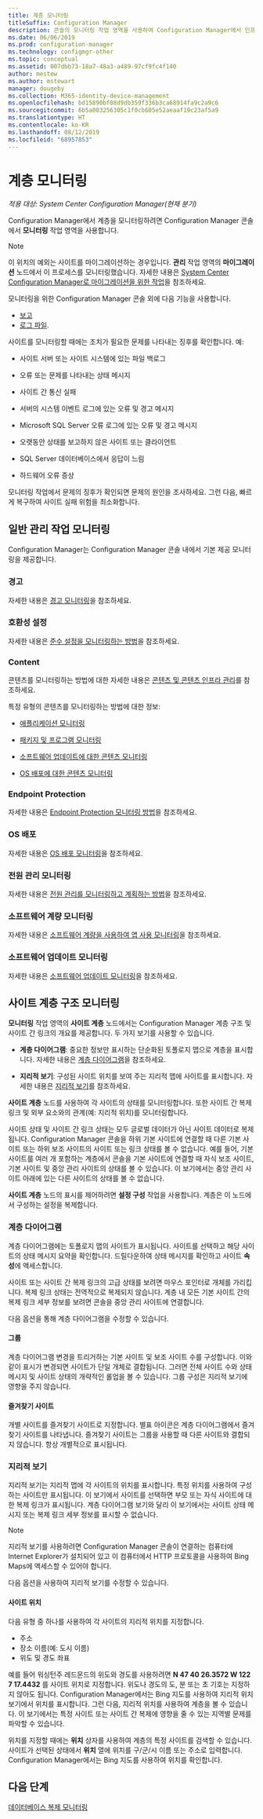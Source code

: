 ```yaml
---
title: 계층 모니터링
titleSuffix: Configuration Manager
description: 콘솔의 모니터링 작업 영역을 사용하여 Configuration Manager에서 인프라를 모니터링하는 방법을 알아봅니다.
ms.date: 06/06/2019
ms.prod: configuration-manager
ms.technology: configmgr-other
ms.topic: conceptual
ms.assetid: 007dbb73-18a7-48a3-a489-97cf9fc4f140
author: mestew
ms.author: mstewart
manager: dougeby
ms.collection: M365-identity-device-management
ms.openlocfilehash: bd15890bf08d9db359f336b3ca68914fa9c2a9c6
ms.sourcegitcommit: 6b5a003256305c1f0cb605e52aeaaf19c23af5a9
ms.translationtype: HT
ms.contentlocale: ko-KR
ms.lasthandoff: 08/12/2019
ms.locfileid: "68957853"
---
```

# <a name="monitor-the-hierarchy"></a>계층 모니터링

*적용 대상: System Center Configuration Manager(현재 분기)*

Configuration Manager에서 계층을 모니터링하려면 Configuration Manager 콘솔에서 **모니터링** 작업 영역을 사용합니다.  

> [!NOTE]  
> 이 위치의 예외는 사이트를 마이그레이션하는 경우입니다. **관리** 작업 영역의 **마이그레이션** 노드에서 이 프로세스를 모니터링했습니다. 자세한 내용은 [System Center Configuration Manager로 마이그레이션을 위한 작업](/sccm/core/migration/operations-for-migration)을 참조하세요.  

모니터링을 위한 Configuration Manager 콘솔 외에 다음 기능을 사용합니다.

- [보고](/sccm/core/servers/manage/reporting)
- [로그 파일](/sccm/core/plan-design/hierarchy/log-files).  

사이트를 모니터링할 때에는 조치가 필요한 문제를 나타내는 징후를 확인합니다. 예:  

- 사이트 서버 또는 사이트 시스템에 있는 파일 백로그  

- 오류 또는 문제를 나타내는 상태 메시지  

- 사이트 간 통신 실패  

- 서버의 시스템 이벤트 로그에 있는 오류 및 경고 메시지  

- Microsoft SQL Server 오류 로그에 있는 오류 및 경고 메시지  

- 오랫동안 상태를 보고하지 않은 사이트 또는 클라이언트  

- SQL Server 데이터베이스에서 응답이 느림  

- 하드웨어 오류 증상  

모니터링 작업에서 문제의 징후가 확인되면 문제의 원인을 조사하세요. 그런 다음, 빠르게 복구하여 사이트 실패 위험을 최소화합니다.  


## <a name="BKMK_MonintorMgmtTasks"></a> 일반 관리 작업 모니터링

Configuration Manager는 Configuration Manager 콘솔 내에서 기본 제공 모니터링을 제공합니다.

### <a name="alerts"></a>경고

자세한 내용은 [경고 모니터링](/sccm/core/servers/manage/use-alerts-and-the-status-system#BKMK_MonitorAlerts)을 참조하세요.  

### <a name="compliance-settings"></a>호환성 설정

자세한 내용은 [준수 설정을 모니터링하는 방법](/sccm/compliance/deploy-use/monitor-compliance-settings)을 참조하세요.

### <a name="content"></a>Content

콘텐츠를 모니터링하는 방법에 대한 자세한 내용은 [콘텐츠 및 콘텐츠 인프라 관리](/sccm/core/servers/deploy/configure/manage-content-and-content-infrastructure)를 참조하세요.  

특정 유형의 콘텐츠를 모니터링하는 방법에 대한 정보:

- [애플리케이션 모니터링](/sccm/apps/deploy-use/monitor-applications-from-the-console)

- [패키지 및 프로그램 모니터링](/sccm/apps/deploy-use/packages-and-programs#monitor-packages-and-programs)  

- [소프트웨어 업데이트에 대한 콘텐츠 모니터링](/sccm/sum/deploy-use/monitor-software-updates#BKMK_MonitorContent)

- [OS 배포에 대한 콘텐츠 모니터링](/sccm/osd/deploy-use/monitor-operating-system-deployments#BKMK_MonitorContent)

### <a name="endpoint-protection"></a>Endpoint Protection

자세한 내용은 [Endpoint Protection 모니터링 방법](/sccm/protect/deploy-use/monitor-endpoint-protection)을 참조하세요.  

### <a name="os-deployment"></a>OS 배포

자세한 내용은 [OS 배포 모니터링](/sccm/osd/deploy-use/monitor-operating-system-deployments)을 참조하세요.

### <a name="monitor-power-management"></a>전원 관리 모니터링

자세한 내용은 [전원 관리를 모니터링하고 계획하는 방법](/sccm/core/clients/manage/power/monitor-and-plan-for-power-management)을 참조하세요.  

### <a name="monitor-software-metering"></a>소프트웨어 계량 모니터링

자세한 내용은 [소프트웨어 계량을 사용하여 앱 사용 모니터링](/sccm/apps/deploy-use/monitor-app-usage-with-software-metering)을 참조하세요.  

### <a name="monitor-software-updates"></a>소프트웨어 업데이트 모니터링

자세한 내용은 [소프트웨어 업데이트 모니터링](/sccm/sum/deploy-use/monitor-software-updates)을 참조하세요.  


## <a name="BKMK_SH_Node"></a> 사이트 계층 구조 모니터링

**모니터링** 작업 영역의 **사이트 계층** 노드에서는 Configuration Manager 계층 구조 및 사이트 간 링크의 개요를 제공합니다. 두 가지 보기를 사용할 수 있습니다.  

- **계층 다이어그램**: 중요한 정보만 표시하는 단순화된 토폴로지 맵으로 계층을 표시합니다. 자세한 내용은 [계층 다이어그램](#hierarchy-diagram)을 참조하세요.  

- **지리적 보기**: 구성된 사이트 위치를 보여 주는 지리적 맵에 사이트를 표시합니다. 자세한 내용은 [지리적 보기](#geographical-view)를 참조하세요.  

**사이트 계층** 노드를 사용하여 각 사이트의 상태를 모니터링합니다. 또한 사이트 간 복제 링크 및 외부 요소와의 관계(예: 지리적 위치)를 모니터링합니다.  

사이트 상태 및 사이트 간 링크 상태는 모두 글로벌 데이터가 아닌 사이트 데이터로 복제됩니다. Configuration Manager 콘솔을 하위 기본 사이트에 연결할 때 다른 기본 사이트 또는 하위 보조 사이트의 사이트 또는 링크 상태를 볼 수 없습니다. 예를 들어, 기본 사이트를 여러 개 포함하는 계층에서 콘솔을 기본 사이트에 연결할 때 자식 보조 사이트, 기본 사이트 및 중앙 관리 사이트의 상태를 볼 수 있습니다. 이 보기에서는 중앙 관리 사이트 아래에 있는 다른 사이트의 상태를 볼 수 없습니다.  

**사이트 계층** 노드의 표시를 제어하려면 **설정 구성** 작업을 사용합니다. 계층은 이 노드에서 구성하는 설정을 복제합니다.  

### <a name="hierarchy-diagram"></a>계층 다이어그램

계층 다이어그램에는 토폴로지 맵의 사이트가 표시됩니다. 사이트를 선택하고 해당 사이트의 상태 메시지 요약을 확인합니다. 드릴다운하여 상태 메시지를 확인하고 사이트 **속성**에 액세스합니다.  

사이트 또는 사이트 간 복제 링크의 고급 상태를 보려면 마우스 포인터로 개체를 가리킵니다. 복제 링크 상태는 전역적으로 복제되지 않습니다. 계층 내 모든 기본 사이트 간의 복제 링크 세부 정보를 보려면 콘솔을 중앙 관리 사이트에 연결합니다.  

다음 옵션을 통해 계층 다이어그램을 수정할 수 있습니다.  

#### <a name="groups"></a>그룹

계층 다이어그램 변경을 트리거하는 기본 사이트 및 보조 사이트 수를 구성합니다. 이와 같이 표시가 변경되면 사이트가 단일 개체로 결합됩니다. 그러면 전체 사이트 수와 상태 메시지 및 사이트 상태의 개략적인 롤업을 볼 수 있습니다. 그룹 구성은 지리적 보기에 영향을 주지 않습니다.  

#### <a name="favorite-sites"></a>즐겨찾기 사이트

개별 사이트를 즐겨찾기 사이트로 지정합니다. 별표 아이콘은 계층 다이어그램에서 즐겨찾기 사이트를 나타냅니다. 즐겨찾기 사이트는 그룹을 사용할 때 다른 사이트와 결합되지 않습니다. 항상 개별적으로 표시됩니다.  

### <a name="geographical-view"></a>지리적 보기

지리적 보기는 지리적 맵에 각 사이트의 위치를 표시합니다. 특정 위치를 사용하여 구성하는 사이트만 표시됩니다. 이 보기에서 사이트를 선택하면 부모 또는 자식 사이트에 대한 복제 링크가 표시됩니다. 계층 다이어그램 보기와 달리 이 보기에서는 사이트 상태 메시지 또는 복제 링크 세부 정보를 표시할 수 없습니다.  

> [!NOTE]  
> 지리적 보기를 사용하려면 Configuration Manager 콘솔이 연결하는 컴퓨터에 Internet Explorer가 설치되어 있고 이 컴퓨터에서 HTTP 프로토콜을 사용하여 Bing Maps에 액세스할 수 있어야 합니다.  

다음 옵션을 사용하여 지리적 보기를 수정할 수 있습니다.  

#### <a name="site-location"></a>사이트 위치

다음 유형 중 하나를 사용하여 각 사이트의 지리적 위치를 지정합니다.

- 주소
- 장소 이름(예: 도시 이름)
- 위도 및 경도 좌표

예를 들어 워싱턴주 레드몬드의 위도와 경도를 사용하려면 **N 47 40 26.3572 W 122 7 17.4432** 를 사이트 위치로 지정합니다. 위도나 경도의 도, 분 또는 초 기호는 지정하지 않아도 됩니다. Configuration Manager에서는 Bing 지도를 사용하여 지리적 위치 보기에서 위치를 표시합니다. 그런 다음, 지리적 위치를 사용하여 계층을 볼 수 있습니다. 이 보기에서는 특정 사이트 또는 사이트 간 복제에 영향을 줄 수 있는 지역별 문제를 파악할 수 있습니다.  

위치를 지정할 때에는 **위치** 상자를 사용하여 계층의 특정 사이트를 검색할 수 있습니다. 사이트가 선택된 상태에서 **위치** 열에 위치를 구/군/시 이름 또는 주소로 입력합니다. Configuration Manager에서는 Bing 지도를 사용하여 위치를 확인합니다.  

<a name="BKMK_MonitorRepLinksAndStatuss"></a>

## <a name="next-steps"></a>다음 단계

[데이터베이스 복제 모니터링](/sccm/core/servers/manage/monitor-replication)
